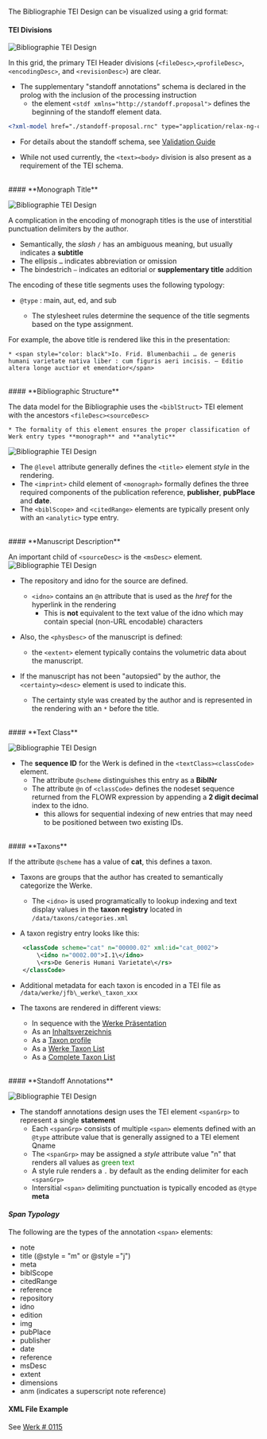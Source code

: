 The Bibliographie TEI Design can be visualized using a grid format:

#### **TEI Divisions**

![Bibliographie TEI Design](/apps/blumenbach/resources/images/docs/bibl-tei-design.png)

In this grid, the primary TEI Header divisions (`<fileDesc>`,`<profileDesc>`, `<encodingDesc>`, and `<revisionDesc>`) are clear.

* The supplementary "standoff annotations" schema is declared in the prolog with the inclusion of the processing instruction
    * the element `<stdf xmlns="http://standoff.proposal">` defines the beginning of the standoff element data.  

```xml
<?xml-model href="./standoff-proposal.rnc" type="application/relax-ng-compact-syntax"?>
```
* For details about the standoff schema, see [Validation Guide](tei-valid)

* While not used currently, the `<text><body>` division is also present as a requirement of the TEI schema.

<br/>
#### **Monograph Title**

![Bibliographie TEI Design](/apps/blumenbach/resources/images/docs/bibl-tei-design-title.png)

A complication in the encoding of monograph titles is the use of interstitial punctuation delimiters by the author.

* Semantically, the _slash_ `/` has an ambiguous meaning, but usually indicates a **subtitle**
* The ellipsis `…` indicates abbreviation or omission
* The bindestrich `–` indicates an editorial or **supplementary title** addition

The encoding of these title segments uses the following typology:

* `@type` : main, aut, ed, and sub

    * The stylesheet rules determine the sequence of the title segments based on the type assignment.
    
For example, the above title is rendered like this in the presentation:

    * <span style="color: black">Io. Frid. Blumenbachii … de generis humani varietate nativa liber : cum figuris aeri incisis. – Editio altera longe auctior et emendatior</span>

<br/>
#### **Bibliographic Structure**

The data model for the Bibliographie uses the `<biblStruct>` TEI element with the ancestors `<fileDesc><sourceDesc>` 

    * The formality of this element ensures the proper classification of Werk entry types **monograph** and **analytic**
 
 ![Bibliographie TEI Design](/apps/blumenbach/resources/images/docs/bibl-tei-design-biblStruct.png)
 
 * The `@level` attribute generally defines the `<title>` element _style_ in the rendering.
 * The `<imprint>` child element of `<monograph>` formally defines the three required components of the publication reference, **publisher**, **pubPlace** and **date**.
 * The `<biblScope>` and `<citedRange>` elements are typically present only with an `<analytic>` type entry. 
 
 <br/>
#### **Manuscript Description**

An important child of `<sourceDesc>` is the `<msDesc>` element.
![Bibliographie TEI Design](/apps/blumenbach/resources/images/docs/bibl-tei-design-msDesc.png)

* The repository and idno for the source are defined.
    * `<idno>` contains an `@n` attribute that is used as the _href_ for the hyperlink in the rendering
        * This is **not** equivalent to the text value of the idno which may contain special (non-URL encodable) characters
        
* Also, the `<physDesc>` of the manuscript is defined:
    * the `<extent>` element typically contains the volumetric data about the manuscript.

* If the manuscript has not been "autopsied" by the author, the `<certainty><desc>` element is used to indicate this.
    * The certainty style was created by the author and is represented in the rendering with an `*` before the title. 
    
 <br/>
#### **Text Class**

 ![Bibliographie TEI Design](/apps/blumenbach/resources/images/docs/bibl-tei-design-textclass.png)
 
* The **sequence ID** for the Werk is defined in the `<textClass><classCode>` element.
    * The attribute `@scheme` distinguishes this entry as a **BiblNr**
    * The attribute `@n` of `<classCode>` defines the nodeset sequence returned from the FLOWR expression by appending a **2 digit decimal** index to the idno.
        * this allows for sequential indexing of new entries that may need to be positioned between two existing IDs.

 <br/>
#### **Taxons**

If the attribute `@scheme` has a value of **cat**, this defines a taxon.

* Taxons are groups that the author has created to semantically categorize the Werke.
    * The `<idno>` is used programatically to lookup indexing and text display values in the **taxon registry** located in `/data/taxons/categories.xml`
    
* A taxon registry entry looks like this:

```xml
    <classCode scheme="cat" n="00000.02" xml:id="cat_0002">
        \<idno n="0002.00">I.1\</idno>
        \<rs>De Generis Humani Varietate\</rs>
    </classCode>
```
* Additional metadata for each taxon is encoded in a TEI file as `/data/werke/jfb\_werke\_taxon_xxx`

* The taxons are rendered in different views:
    * In sequence with the [Werke Präsentation](/exist/restxq/werke)
    * As an [Inhaltsverzeichnis](/exist/apps/blumenbach/inhalt-tree.html)
    * As a [Taxon profile](/exist/apps/blumenbach/view-taxon.html?id=0089)
    * As a [Werke Taxon List](/exist/apps/blumenbach/work-list-cat.html?id=0003)
    * As a [Complete Taxon List](/exist/apps/blumenbach/taxons.html)

<br/>    
#### **Standoff Annotations**    

 ![Bibliographie TEI Design](/apps/blumenbach/resources/images/docs/bibl-tei-design-stdf.png)
 
 * The standoff annotations design uses the TEI element `<spanGrp>` to represent a single **statement** 
    * Each `<spanGrp>` consists of multiple `<span>` elements defined with an `@type` attribute value that is generally assigned to a TEI element Qname
    * The `<spanGrp>` may be assigned a _style_ attribute value "n" that renders all values as <span style="color: green">green text</span>
    * A style rule renders a `.` by default as the ending delimiter for each `<spanGrp>`
    * Intersitial `<span>` delimiting punctuation is typically encoded as `@type` **meta**
    
#### _Span Typology_
The following are the types of the annotation `<span>` elements:

* note
* title (@style = "m" or @style ="j")
* meta
* biblScope
* citedRange
* reference
* repository
* idno
* edition
* img
* pubPlace
* publisher
* date
* reference
* msDesc
* extent
* dimensions
* anm (indicates a superscript note reference)

#### **XML File Example**

See [Werk # 0115](../../../../../exist/apps/eXide/index.html?open=/db/apps/blumenbach/data/werke/jfb_werke_00115.xml) 

    
            